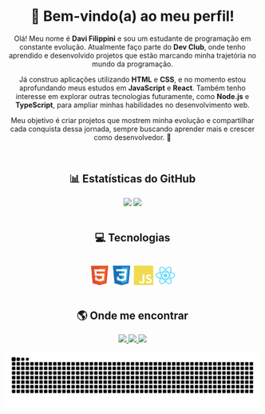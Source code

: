 <h1 align="center">👋 Bem-vindo(a) ao meu perfil!</h1>

<p align="center">
  Olá! Meu nome é <b>Davi Filippini</b> e sou um estudante de programação em constante evolução.  
  Atualmente faço parte do <b>Dev Club</b>, onde tenho aprendido e desenvolvido projetos que estão marcando minha trajetória no mundo da programação.  
</p>

<p align="center">
  Já construo aplicações utilizando <b>HTML</b> e <b>CSS</b>, e no momento estou aprofundando meus estudos em <b>JavaScript</b> e <b>React</b>.  
  Também tenho interesse em explorar outras tecnologias futuramente, como <b>Node.js</b> e <b>TypeScript</b>, para ampliar minhas habilidades no desenvolvimento web.  
</p>

<p align="center">
  Meu objetivo é criar projetos que mostrem minha evolução e compartilhar cada conquista dessa jornada, sempre buscando aprender mais e crescer como desenvolvedor. 🚀  
</p>

<br>

<h2 align="center">📊 Estatísticas do GitHub</h2>
<div align="center">
  <img height="160em" src="https://github-readme-stats.vercel.app/api?username=Davifilippini&show_icons=true&theme=radical&count_private=true" />
  <img height="160em" src="https://github-readme-stats.vercel.app/api/top-langs?username=Davifilippini&layout=compact&langs_count=7&theme=radical"/>
</div>

<br>

<h2 align="center">💻 Tecnologias</h2>
<div align="center" style="display: inline_block"><br>
  <img align="center" alt="HTML" height="40" width="40" src="https://raw.githubusercontent.com/devicons/devicon/master/icons/html5/html5-original.svg">
  <img align="center" alt="CSS" height="40" width="40" src="https://raw.githubusercontent.com/devicons/devicon/master/icons/css3/css3-original.svg">
  <img align="center" alt="JS" height="40" width="40" src="https://raw.githubusercontent.com/devicons/devicon/master/icons/javascript/javascript-plain.svg">
  <img align="center" alt="React" height="40" width="40" src="https://raw.githubusercontent.com/devicons/devicon/master/icons/react/react-original.svg">
</div>

<br>

<h2 align="center">🌎 Onde me encontrar</h2>
<div align="center"> 
  <a href="https://www.instagram.com/davi_filippini/" target="_blank">
    <img src="https://img.shields.io/badge/-Instagram-%23E4405F?style=for-the-badge&logo=instagram&logoColor=white">
  </a>
  <a href="mailto:davifilippini56@gmail.com">
    <img src="https://img.shields.io/badge/-Gmail-%23333?style=for-the-badge&logo=gmail&logoColor=white">
  </a>
  <a href="https://www.linkedin.com/in/davi-filippini-79358b201" target="_blank">
    <img src="https://img.shields.io/badge/-LinkedIn-%230077B5?style=for-the-badge&logo=linkedin&logoColor=white">
  </a> 
</div>

<br>

<div align="center">
  <img src="https://raw.githubusercontent.com/Davifilippini/Davifilippini/output/snake.svg" alt="Snake animation"/>
</div>
